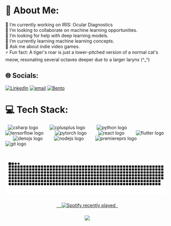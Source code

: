 # 💫 About Me:
🔭 I’m currently working on IRIS: Ocular Diagnostics<br>👯 I’m looking to collaborate on machine learning opportunities.<br>🤝 I’m looking for help with deep learning models.<br>🌱 I’m currently learning machine learning concepts.<br>💬 Ask me about indie video games.<br>⚡ Fun fact: A tiger's roar is just a lower-pitched version of a normal cat's meow, resonating several octaves deeper due to a larger larynx (^_^)


## 🌐 Socials:
[![LinkedIn](https://img.shields.io/badge/LinkedIn-%230077B5.svg?logo=linkedin&logoColor=white)](https://linkedin.com/in/byayushjain) [![email](https://img.shields.io/badge/Email-D14836?logo=gmail&logoColor=white)](mailto:by.ayushjain@gmail.com) [![Bento](https://img.shields.io/badge/-Bento-768CFF?style=flat&logo=bento&logoColor=white)](https://bento.me/ayushj)


# 💻 Tech Stack:
<div align="left">
  <img src="https://cdn.jsdelivr.net/gh/devicons/devicon/icons/csharp/csharp-original.svg" height="40" alt="csharp logo"  />
  <img width="12" />
  <img src="https://cdn.jsdelivr.net/gh/devicons/devicon/icons/cplusplus/cplusplus-original.svg" height="40" alt="cplusplus logo"  />
  <img width="12" />
  <img src="https://cdn.jsdelivr.net/gh/devicons/devicon/icons/python/python-original.svg" height="40" alt="python logo"  />
  <img width="12" />
  <img src="https://cdn.jsdelivr.net/gh/devicons/devicon/icons/tensorflow/tensorflow-original.svg" height="40" alt="tensorflow logo"  />
  <img width="12" />
  <img src="https://cdn.jsdelivr.net/gh/devicons/devicon/icons/pytorch/pytorch-original.svg" height="40" alt="pytorch logo"  />
  <img width="12" />
  <img src="https://cdn.jsdelivr.net/gh/devicons/devicon/icons/react/react-original.svg" height="40" alt="react logo"  />
  <img width="12" />
  <img src="https://cdn.jsdelivr.net/gh/devicons/devicon/icons/flutter/flutter-original.svg" height="40" alt="flutter logo"  />
  <img width="12" />
  <img src="https://cdn.jsdelivr.net/gh/devicons/devicon/icons/denojs/denojs-original.svg" height="40" alt="denojs logo"  />
  <img width="12" />
  <img src="https://cdn.jsdelivr.net/gh/devicons/devicon/icons/nodejs/nodejs-original.svg" height="40" alt="nodejs logo"  />
  <img width="12" />
  <img src="https://cdn.jsdelivr.net/gh/devicons/devicon/icons/premierepro/premierepro-plain.svg" height="40" alt="premierepro logo"  />
  <img width="12" />
  <img src="https://cdn.jsdelivr.net/gh/devicons/devicon/icons/git/git-original.svg" height="40" alt="git logo"  />
</div>

###

<picture>
  <source media="(prefers-color-scheme: dark)" srcset="https://raw.githubusercontent.com/aywhoosh/aywhoosh/output/github-snake-dark.svg" />
  <source media="(prefers-color-scheme: light)" srcset="https://raw.githubusercontent.com/aywhoosh/aywhoosh/output/github-snake.svg" />
  <img alt="github-snake" src="https://raw.githubusercontent.com/aywhoosh/aywhoosh/output/github-snake.svg" />
</picture>

###

<div align="center">
  <a href="https://open.spotify.com/user/ghoulzzz">
    <img src="https://spotify-recently-played-readme.vercel.app/api?user=ghoulzzz&count=5&unique=true" alt="Spotify recently played"  />
  </a>
</div>

###

<div align="center">
  <img src="https://profile-counter.glitch.me/aywhoosh/count.svg?"  />
</div>





<!-- Proudly created with GPRM ( https://gprm.itsvg.in ) -->
